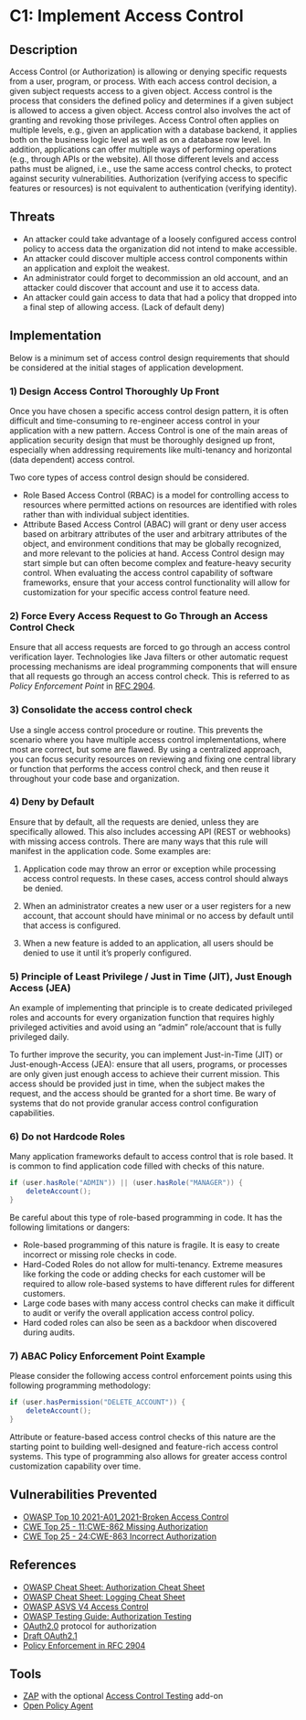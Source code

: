 # C1: Implement Access Control

## Description

Access Control (or Authorization) is allowing or denying specific requests from a user, program, or process. With each access control decision, a given subject requests access to a given object. Access control is the process that considers the defined policy and determines if a given subject is allowed to access a given object.
Access control also involves the act of granting and revoking those privileges.
Access Control often applies on multiple levels, e.g., given an application with a database backend, it applies both on the business logic level as well as on a database row level. In addition, applications can offer multiple ways of performing operations (e.g., through APIs or the website). All those different levels and access paths must be aligned, i.e., use the same access control checks, to protect against security vulnerabilities.
Authorization (verifying access to specific features or resources) is not equivalent to authentication (verifying identity).

## Threats

- An attacker could take advantage of a loosely configured access control policy to access data the organization did not intend to make accessible.
- An attacker could discover multiple access control components within an application and exploit the weakest.
- An administrator could forget to decommission an old account, and an attacker could discover that account and use it to access data.
- An attacker could gain access to data that had a policy that dropped into a final step of allowing access. (Lack of default deny)

## Implementation

Below is a minimum set of access control design requirements that should be considered at the initial stages of application development.

### 1) Design Access Control Thoroughly Up Front

Once you have chosen a specific access control design pattern, it is often difficult and time-consuming to re-engineer access control in your application with a new pattern. Access Control is one of the main areas of application security design that must be thoroughly designed up front, especially when addressing requirements like multi-tenancy and horizontal (data dependent) access control.

Two core types of access control design should be considered.

- Role Based Access Control (RBAC) is a model for controlling access to resources where permitted actions on resources are identified with roles rather than with individual subject identities.
- Attribute Based Access Control (ABAC) will grant or deny user access based on arbitrary attributes of the user and arbitrary attributes of the object, and environment conditions that may be globally recognized, and more relevant to the policies at hand.
Access Control design may start simple but can often become complex and feature-heavy security control. When evaluating the access control capability of software frameworks, ensure that your access control functionality will allow for customization for your specific access control feature need.

### 2) Force Every Access Request to Go Through an Access Control Check

Ensure that all access requests are forced to go through an access control verification layer. Technologies like Java filters or other automatic request processing mechanisms are ideal programming components that will ensure that all requests go through an access control check. This is referred to as _Policy Enforcement Point_ in [RFC 2904](https://datatracker.ietf.org/doc/html/rfc2904#section-4.3).

### 3) Consolidate the access control check

Use a single access control procedure or routine. This prevents the scenario where you have multiple access control implementations, where most are correct, but some are flawed. By using a centralized approach, you can focus security resources on reviewing and fixing one central library or function that performs the access control check, and then reuse it throughout your code base and organization.

### 4) Deny by Default

Ensure that by default, all the requests are denied, unless they are specifically allowed. This also includes accessing API (REST or webhooks) with missing access controls.
There are many ways that this rule will manifest in the application code. Some examples are:

1. Application code may throw an error or exception while processing access control requests. In these cases, access control should always be denied.

2. When an administrator creates a new user or a user registers for a new account, that account should have minimal or no access by default until that access is configured.

3. When a new feature is added to an application, all users should be denied to use it until it’s properly configured.

### 5) Principle of Least Privilege / Just in Time (JIT), Just Enough Access (JEA)

An example of implementing that principle is to create dedicated privileged roles and accounts for every organization function that requires highly privileged activities and avoid using an “admin” role/account that is fully privileged daily.

To further improve the security, you can implement Just-in-Time (JIT) or Just-enough-Access (JEA): ensure that all users, programs, or processes are only given just enough access to achieve their current mission. This access should be provided just in time, when the subject makes the request, and the access should be granted for a short time. Be wary of systems that do not provide granular access control configuration capabilities.

### 6) Do not Hardcode Roles

Many application frameworks default to access control that is role based. It is common to find application code filled with checks of this nature.

```java
if (user.hasRole("ADMIN")) || (user.hasRole("MANAGER")) {
    deleteAccount();
}
```

Be careful about this type of role-based programming in code. It has the following limitations or dangers:

- Role-based programming of this nature is fragile. It is easy to create incorrect or missing role checks in code.
- Hard-Coded Roles do not allow for multi-tenancy. Extreme measures like forking the code or adding checks for each customer will be required to allow role-based systems to have different rules for different customers.
- Large code bases with many access control checks can make it difficult to audit or verify the overall application access control policy.
- Hard coded roles can also be seen as a backdoor when discovered during audits.

### 7) ABAC Policy Enforcement Point Example

Please consider the following access control enforcement points using this following programming methodology:

```java
if (user.hasPermission("DELETE_ACCOUNT")) {
    deleteAccount();
}
```

Attribute or feature-based access control checks of this nature are the starting point to building well-designed and feature-rich access control systems. This type of programming also allows for greater access control customization capability over time.

## Vulnerabilities Prevented

- [OWASP Top 10 2021-A01_2021-Broken Access Control](https://owasp.org/Top10/A01_2021-Broken_Access_Control/)
- [CWE Top 25 - 11:CWE-862 Missing Authorization](https://cwe.mitre.org/data/definitions/862.html)
- [CWE Top 25 - 24:CWE-863 Incorrect Authorization](https://cwe.mitre.org/data/definitions/863.html)

## References

- [OWASP Cheat Sheet: Authorization Cheat Sheet](https://cheatsheetseries.owasp.org/cheatsheets/Authorization_Cheat_Sheet.html)
- [OWASP Cheat Sheet: Logging Cheat Sheet](https://cheatsheetseries.owasp.org/cheatsheets/Logging_Cheat_Sheet.html)
- [OWASP ASVS V4 Access Control](https://owasp.org/www-project-application-security-verification-standard/)
- [OWASP Testing Guide: Authorization Testing](https://owasp.org/www-project-web-security-testing-guide/stable/4-Web_Application_Security_Testing/05-Authorization_Testing/)
- [OAuth2.0](https://oauth.net/2/) protocol for authorization
- [Draft OAuth2.1](https://datatracker.ietf.org/doc/html/draft-ietf-oauth-v2-1-10)
- [Policy Enforcement in RFC 2904](https://datatracker.ietf.org/doc/html/rfc2904#section-4.3)

## Tools

- [ZAP](https://www.zaproxy.org/) with the optional [Access Control Testing](https://www.zaproxy.org/docs/desktop/addons/access-control-testing/) add-on
- [Open Policy Agent](https://www.openpolicyagent.org/)
